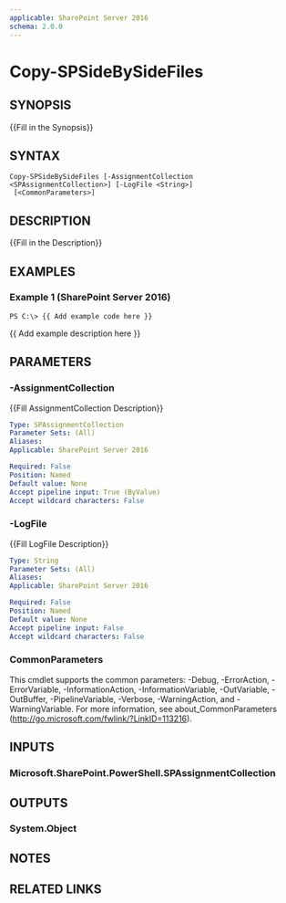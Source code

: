 ```yaml
---
applicable: SharePoint Server 2016
schema: 2.0.0
---
```


# Copy-SPSideBySideFiles

## SYNOPSIS
{{Fill in the Synopsis}}

## SYNTAX

```
Copy-SPSideBySideFiles [-AssignmentCollection <SPAssignmentCollection>] [-LogFile <String>]
 [<CommonParameters>]
```

## DESCRIPTION
{{Fill in the Description}}

## EXAMPLES

### Example 1 (SharePoint Server 2016)
```
PS C:\> {{ Add example code here }}
```

{{ Add example description here }}

## PARAMETERS

### -AssignmentCollection
{{Fill AssignmentCollection Description}}

```yaml
Type: SPAssignmentCollection
Parameter Sets: (All)
Aliases: 
Applicable: SharePoint Server 2016

Required: False
Position: Named
Default value: None
Accept pipeline input: True (ByValue)
Accept wildcard characters: False
```

### -LogFile
{{Fill LogFile Description}}

```yaml
Type: String
Parameter Sets: (All)
Aliases: 
Applicable: SharePoint Server 2016

Required: False
Position: Named
Default value: None
Accept pipeline input: False
Accept wildcard characters: False
```

### CommonParameters
This cmdlet supports the common parameters: -Debug, -ErrorAction, -ErrorVariable, -InformationAction, -InformationVariable, -OutVariable, -OutBuffer, -PipelineVariable, -Verbose, -WarningAction, and -WarningVariable. For more information, see about_CommonParameters (http://go.microsoft.com/fwlink/?LinkID=113216).

## INPUTS

### Microsoft.SharePoint.PowerShell.SPAssignmentCollection

## OUTPUTS

### System.Object

## NOTES

## RELATED LINKS

